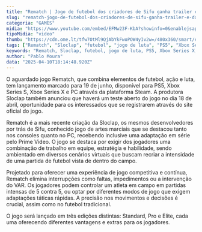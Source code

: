 ```yaml
---
title: "Rematch | Jogo de futebol dos criadores de Sifu ganha trailer e data"
slug: "rematch-jogo-de-futebol-dos-criadores-de-sifu-ganha-trailer-e-data"
categoria: "GAMES"
midia: "https://www.youtube.com/embed/EFMw23F-KbA?showinfo=0&enablejsapi=1"
tipoMidia: "video"
thumb: "https://cdn.ome.lt/tfw7OtMl9QjAbYkFwoPOW4yIv2w=/480x360/smart/extras/conteudos/Captura_de_tela_2025-04-10_142505.png"
tags: ["Rematch", "Sloclap", "futebol", "jogo de luta", "PS5", "Xbox Series X", "Steam", "teste aberto"]
keywords: "Rematch, Sloclap, futebol, jogo de luta, PS5, Xbox Series X, Steam, teste aberto"
author: "Pablo Moura"
data: "2025-04-10T18:14:48.920Z"
---
```


O aguardado jogo Rematch, que combina elementos de futebol, ação e luta, tem lançamento marcado para 19 de junho, disponível para PS5, Xbox Series S, Xbox Series X e PC através da plataforma Steam. A produtora Sloclap também anunciou que haverá um teste aberto do jogo no dia 18 de abril, oportunidade para os interessados que se registrarem através do site oficial do jogo.

Rematch é a mais recente criação da Sloclap, os mesmos desenvolvedores por trás de Sifu, conhecido jogo de artes marciais que se destacou tanto nos consoles quanto no PC, recebendo inclusive uma adaptação em série pelo Prime Video. O jogo se destaca por exigir dos jogadores uma combinação de trabalho em equipe, estratégia e habilidade, sendo ambientado em diversos cenários virtuais que buscam recriar a intensidade de uma partida de futebol vista de dentro do campo.

Projetado para oferecer uma experiência de jogo competitiva e contínua, Rematch elimina interrupções como faltas, impedimentos ou a intervenção do VAR. Os jogadores podem controlar um atleta em campo em partidas intensas de 5 contra 5, ou optar por diferentes modos de jogo que exigem adaptações táticas rápidas. A precisão nos movimentos e decisões é crucial, assim como no futebol tradicional.

O jogo será lançado em três edições distintas: Standard, Pro e Elite, cada uma oferecendo diferentes vantagens e extras para os jogadores.